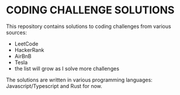 # CODING CHALLENGE SOLUTIONS

This repository contains solutions to coding challenges from various sources:
- LeetCode
- HackerRank
- AirBnB
- Tesla
- the list will grow as I solve more challenges

The solutions are written in various programming languages: Javascript/Typescript and Rust for now.